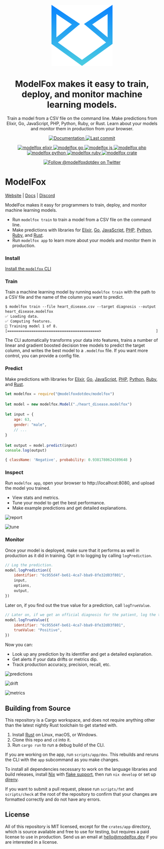 <p align="center">
	<img width="200px" src="modelfox.png" title="ModelFox">
</p>

<h1 align="center">
ModelFox makes it easy to train, deploy, and monitor machine learning models.
</h1>

<p align="center">
Train a model from a CSV file on the command line. Make predictions from Elixir, Go, JavaScript, PHP, Python, Ruby, or Rust. Learn about your models and monitor them in production from your browser.
</p>

<p align="center">
	<a href="https://modelfox.dev/docs/">
		<img src="https://img.shields.io/badge/docs-modelfox.dev-purple?style=flat-square" alt="Documentation" />
	</a>
	<a href="">
		<img src="https://img.shields.io/github/last-commit/modelfoxdotdev/modelfox?style=flat-square" alt="Last commit" />
	</a>
</p>
<p align="center">
	<a href="https://hex.pm/packages/modelfox">
		<img src="https://img.shields.io/hexpm/v/modelfox?color=blueviolet&style=flat-square" alt="modelfox elixir"/>
	</a>
	<a href="https://github.com/modelfoxdotdev/modelfox-go">
		<img src="https://img.shields.io/github/go-mod/go-version/modelfoxdotdev/modelfox-go?filename=go.mod&style=flat-square" alt="modelfox go"/>
	</a>
	<a href="https://www.npmjs.com/package/@modelfoxdotdev/modelfox">
		<img src="https://img.shields.io/npm/v/@modelfoxdotdev/modelfox?color=yellow&style=flat-square" alt="modelfox js"/>
	</a>
	<a href = "https://packagist.org/packages/modelfox/modelfox">
	  <img src="https://img.shields.io/packagist/v/modelfox/modelfox?style=flat-square" alt = "modelfox php"/>
	</a>
	<a href="https://pypi.org/project/modelfox/">
		<img src="https://img.shields.io/pypi/v/modelfox?color=blue&style=flat-square" alt="modelfox python"/>
	</a>
	<a href="https://rubygems.org/gems/modelfox">
		<img src="https://img.shields.io/gem/v/modelfox?color=red&style=flat-square" alt="modelfox ruby"/>
	</a>
	<a href="https://crates.io/crates/modelfox">
		<img src="https://img.shields.io/crates/v/modelfox?style=flat-square" alt="modelfox crate"/>
  </a>
</p>

<p align="center">
	<a href="https://twitter.com/intent/follow?screen_name=modelfoxdotdev">
		<img src="https://img.shields.io/twitter/follow/modelfoxdotdev?label=Follow%20modelfoxdotdev&style=social&color=blue" alt="Follow @modelfoxdotdev on Twitter" />
	</a>
</p>

# ModelFox

[Website](https://www.modelfox.dev) | [Docs](https://www.modelfox.dev/docs/) | [Discord](https://discord.gg/jT9ZGp3TK2)

ModelFox makes it easy for programmers to train, deploy, and monitor machine learning models.

- Run `modelfox train` to train a model from a CSV file on the command line.
- Make predictions with libraries for [Elixir](https://hex.pm/packages/modelfox), [Go](https://pkg.go.dev/github.com/modelfoxdotdev/modelfox-go), [JavaScript](https://www.npmjs.com/package/@modelfoxdotdev/modelfox), [PHP](https://packagist.org/packages/modelfox/modelfox), [Python](https://pypi.org/project/modelfox), [Ruby](https://rubygems.org/gems/modelfox), and [Rust](https://lib.rs/crates/modelfox).
- Run `modelfox app` to learn more about your models and monitor them in production.

### Install

[Install the `modelfox` CLI](https://www.modelfox.dev/docs/install)

### Train

Train a machine learning model by running `modelfox train` with the path to a CSV file and the name of the column you want to predict.

```
$ modelfox train --file heart_disease.csv --target diagnosis --output heart_disease.modelfox
✅ Loading data.
✅ Computing features.
🚂 Training model 1 of 8.
[==========================================>                         ]
```

The CLI automatically transforms your data into features, trains a number of linear and gradient boosted decision tree models to predict the target column, and writes the best model to a `.modelfox` file. If you want more control, you can provide a config file.

### Predict

Make predictions with libraries for [Elixir](https://hex.pm/packages/modelfox), [Go](https://pkg.go.dev/github.com/modelfoxdotdev/modelfox-go), [JavaScript](https://www.npmjs.com/package/@modelfoxdotdev/modelfox), [PHP](https://packagist.org/packages/modelfox/modelfox), [Python](https://pypi.org/project/modelfox), [Ruby](https://rubygems.org/gems/modelfox), and [Rust](https://lib.rs/modelfox).

```javascript
let modelfox = require("@modelfoxdotdev/modelfox")

let model = new modelfox.Model("./heart_disease.modelfox")

let input = {
	age: 63,
	gender: "male",
	// ...
}

let output = model.predict(input)
console.log(output)
```

```javascript
{ className: 'Negative', probability: 0.9381780624389648 }
```

### Inspect

Run `modelfox app`, open your browser to http://localhost:8080, and upload the model you trained.

- View stats and metrics.
- Tune your model to get the best performance.
- Make example predictions and get detailed explanations.

![report](./readme/report.png)

![tune](./readme/tune.png)

### Monitor

Once your model is deployed, make sure that it performs as well in production as it did in training. Opt in to logging by calling `logPrediction`.

```javascript
// Log the prediction.
model.logPrediction({
	identifier: "6c955d4f-be61-4ca7-bba9-8fe32d03f801",
	input,
	options,
	output,
})
```

Later on, if you find out the true value for a prediction, call `logTrueValue`.

```javascript
// Later on, if we get an official diagnosis for the patient, log the true value.
model.logTrueValue({
	identifier: "6c955d4f-be61-4ca7-bba9-8fe32d03f801",
	trueValue: "Positive",
})
```

Now you can:

- Look up any prediction by its identifier and get a detailed explanation.
- Get alerts if your data drifts or metrics dip.
- Track production accuracy, precision, recall, etc.

![predictions](./readme/predictions.png)

![drift](./readme/drift.png)

![metrics](./readme/metrics.png)

## Building from Source

This repository is a Cargo workspace, and does not require anything other than the latest nightly Rust toolchain to get started with.

1. Install [Rust](rust-lang.org) on Linux, macOS, or Windows.
2. Clone this repo and `cd` into it.
3. Run `cargo run` to run a debug build of the CLI.

If you are working on the app, run `scripts/app/dev`. This rebuilds and reruns the CLI with the `app` subcommand as you make changes.

To install all dependencies necessary to work on the language libraries and build releases, install [Nix](https://nixos.org) with [flake support](https://nixos.wiki/wiki/Flakes), then run `nix develop` or set up [direnv](https://github.com/direnv/direnv).

If you want to submit a pull request, please run `scripts/fmt` and `scripts/check` at the root of the repository to confirm that your changes are formatted correctly and do not have any errors.

## License

All of this repository is MIT licensed, except for the `crates/app` directory, which is source available and free to use for testing, but requires a paid license to use in production. Send us an email at hello@modelfox.dev if you are interested in a license.
